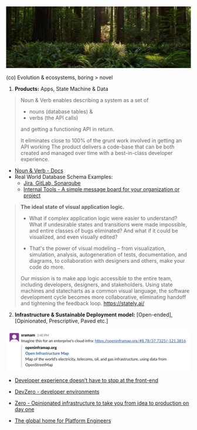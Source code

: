 ![](https://github.com/ankumar/architecture/blob/main/images/product%20development%2C%20change%2C%20and%20improvement.jpeg)

(co) Evolution & ecosystems, boring > novel 

1. **Products:** Apps, State Machine & Data 

> Noun & Verb enables describing a system as a set of
> * nouns (database tables) &
> * verbs (the API calls) 
>
> and getting a functioning API in return.
> 
> It eliminates close to 100% of the grunt work involved in getting an API working
The product delivers a code-base that can be both created
and managed over time with a best-in-class developer experience. 

  - [Noun & Verb - Docs](https://tufan-io.github.io/noun-and-verb-docs/)
  - Real World Database Schema Examples:
    - [Jira, GitLab, Sonarqube](https://github.com/prisma/database-schema-examples)
    - [Internal Tools - A simple message board for your organization or project](https://github.com/planetscale/beam/blob/main/prisma/schema.prisma)

> **The ideal state of visual application logic.**
> * What if complex application logic were easier to understand? What if undesirable states and transitions were made impossible, and entire classes of bugs eliminated? And what if it could be visualized, and even visually edited?
>
> * That's the power of visual modeling – from visualization, simulation, analysis, autogeneration of tests, documentation, and diagrams, to collaboration with designers and others, make your code do more. 
>
> Our mission is to make app logic accessible to the entire team, including developers, designers, and stakeholders. Using state machines and statecharts as a common visual language, the software development cycle becomes more collaborative, eliminating handoff and tightening the feedback loop.
> https://stately.ai/

2. **Infrastructure & Sustainable Deployment model:** \[Open-ended\], \[Opinionated, Prescriptive, Paved etc.\]  

[![Imagine this for an Enterprise's Cloud Infra:](https://github.com/ankumar/architecture/blob/main/images/Open%20Infrastructure%20Map.png)](https://openinframap.org/#8.78/37.7325/-121.3816) 

  - [Developer experience doesn’t have to stop at the front-end](https://www.arnnet.com.au/article/697716/developer-experience-doesn-t-stop-front-end/)
  
  - [DevZero - developer environments](https://www.devze.ro/)
  
  - [Zero - Opinionated infrastructure to take you from idea to production on day one](https://getzero.dev/)

  - [The global home for Platform Engineers](https://platformengineering.org/)


  

